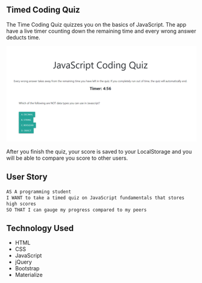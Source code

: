 ## Timed Coding Quiz

The Time Coding Quiz quizzes you on the basics of JavaScript. The app have a live timer counting down the remaining time and every wrong answer deducts time.

<img src="assets\img\coding-quiz.PNG" alt="screenshot of coding quiz"/>

After you finish the quiz, your score is saved to your LocalStorage and you will be able to compare you score to other users.

## User Story

```
AS A programming student
I WANT to take a timed quiz on JavaScript fundamentals that stores high scores
SO THAT I can gauge my progress compared to my peers
```

## Technology Used
* HTML
* CSS
* JavaScript
* jQuery
* Bootstrap
* Materialize

